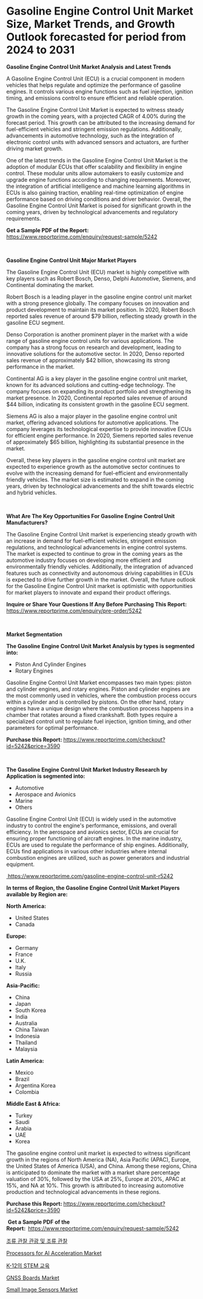<p><h1>Gasoline Engine Control Unit Market Size, Market Trends, and Growth Outlook forecasted for period from 2024 to 2031</h1></p><p><strong>Gasoline Engine Control Unit Market Analysis and Latest Trends</strong></p>
<p><p>A Gasoline Engine Control Unit (ECU) is a crucial component in modern vehicles that helps regulate and optimize the performance of gasoline engines. It controls various engine functions such as fuel injection, ignition timing, and emissions control to ensure efficient and reliable operation.</p><p>The Gasoline Engine Control Unit Market is expected to witness steady growth in the coming years, with a projected CAGR of 4.00% during the forecast period. This growth can be attributed to the increasing demand for fuel-efficient vehicles and stringent emission regulations. Additionally, advancements in automotive technology, such as the integration of electronic control units with advanced sensors and actuators, are further driving market growth.</p><p>One of the latest trends in the Gasoline Engine Control Unit Market is the adoption of modular ECUs that offer scalability and flexibility in engine control. These modular units allow automakers to easily customize and upgrade engine functions according to changing requirements. Moreover, the integration of artificial intelligence and machine learning algorithms in ECUs is also gaining traction, enabling real-time optimization of engine performance based on driving conditions and driver behavior. Overall, the Gasoline Engine Control Unit Market is poised for significant growth in the coming years, driven by technological advancements and regulatory requirements.</p></p>
<p><strong>Get a Sample PDF of the Report:&nbsp;</strong> <a href="https://www.reportprime.com/enquiry/request-sample/5242">https://www.reportprime.com/enquiry/request-sample/5242</a></p>
<p>&nbsp;</p>
<p><strong>Gasoline Engine Control Unit Major Market Players</strong></p>
<p><p>The Gasoline Engine Control Unit (ECU) market is highly competitive with key players such as Robert Bosch, Denso, Delphi Automotive, Siemens, and Continental dominating the market. </p><p>Robert Bosch is a leading player in the gasoline engine control unit market with a strong presence globally. The company focuses on innovation and product development to maintain its market position. In 2020, Robert Bosch reported sales revenue of around $79 billion, reflecting steady growth in the gasoline ECU segment.</p><p>Denso Corporation is another prominent player in the market with a wide range of gasoline engine control units for various applications. The company has a strong focus on research and development, leading to innovative solutions for the automotive sector. In 2020, Denso reported sales revenue of approximately $42 billion, showcasing its strong performance in the market.</p><p>Continental AG is a key player in the gasoline engine control unit market, known for its advanced solutions and cutting-edge technology. The company focuses on expanding its product portfolio and strengthening its market presence. In 2020, Continental reported sales revenue of around $44 billion, indicating its consistent growth in the gasoline ECU segment.</p><p>Siemens AG is also a major player in the gasoline engine control unit market, offering advanced solutions for automotive applications. The company leverages its technological expertise to provide innovative ECUs for efficient engine performance. In 2020, Siemens reported sales revenue of approximately $65 billion, highlighting its substantial presence in the market.</p><p>Overall, these key players in the gasoline engine control unit market are expected to experience growth as the automotive sector continues to evolve with the increasing demand for fuel-efficient and environmentally friendly vehicles. The market size is estimated to expand in the coming years, driven by technological advancements and the shift towards electric and hybrid vehicles.</p></p>
<p>&nbsp;</p>
<p><strong>What Are The Key Opportunities For Gasoline Engine Control Unit Manufacturers?</strong></p>
<p><p>The Gasoline Engine Control Unit market is experiencing steady growth with an increase in demand for fuel-efficient vehicles, stringent emission regulations, and technological advancements in engine control systems. The market is expected to continue to grow in the coming years as the automotive industry focuses on developing more efficient and environmentally friendly vehicles. Additionally, the integration of advanced features such as connectivity and autonomous driving capabilities in ECUs is expected to drive further growth in the market. Overall, the future outlook for the Gasoline Engine Control Unit market is optimistic with opportunities for market players to innovate and expand their product offerings.</p></p>
<p><strong>Inquire or Share Your Questions If Any Before Purchasing This Report:</strong> <a href="https://www.reportprime.com/enquiry/pre-order/5242">https://www.reportprime.com/enquiry/pre-order/5242</a></p>
<p>&nbsp;</p>
<p><strong>Market Segmentation</strong></p>
<p><strong>The Gasoline Engine Control Unit Market Analysis by types is segmented into:</strong></p>
<p><ul><li>Piston And Cylinder Engines</li><li>Rotary Engines</li></ul></p>
<p><p>Gasoline Engine Control Unit Market encompasses two main types: piston and cylinder engines, and rotary engines. Piston and cylinder engines are the most commonly used in vehicles, where the combustion process occurs within a cylinder and is controlled by pistons. On the other hand, rotary engines have a unique design where the combustion process happens in a chamber that rotates around a fixed crankshaft. Both types require a specialized control unit to regulate fuel injection, ignition timing, and other parameters for optimal performance.</p></p>
<p><strong>Purchase this Report:&nbsp;</strong><a href="https://www.reportprime.com/checkout?id=5242&price=3590">https://www.reportprime.com/checkout?id=5242&price=3590</a></p>
<p>&nbsp;</p>
<p><strong>The Gasoline Engine Control Unit Market Industry Research by Application is segmented into:</strong></p>
<p><ul><li>Automotive</li><li>Aerospace and Avionics</li><li>Marine</li><li>Others</li></ul></p>
<p><p>Gasoline Engine Control Unit (ECU) is widely used in the automotive industry to control the engine's performance, emissions, and overall efficiency. In the aerospace and avionics sector, ECUs are crucial for ensuring proper functioning of aircraft engines. In the marine industry, ECUs are used to regulate the performance of ship engines. Additionally, ECUs find applications in various other industries where internal combustion engines are utilized, such as power generators and industrial equipment.</p></p>
<p><a href="https://www.reportprime.com/gasoline-engine-control-unit-r5242">&nbsp;https://www.reportprime.com/gasoline-engine-control-unit-r5242</a></p>
<p><strong>In terms of Region, the Gasoline Engine Control Unit Market Players available by Region are:</strong></p>
<p>
    <p> <strong> North America: </strong>
        <ul>
            <li>United States</li>
            <li>Canada</li>
        </ul>
        </p> 
    <p> <strong> Europe: </strong>
        <ul>
            <li>Germany</li>
            <li>France</li>
            <li>U.K.</li>
            <li>Italy</li>
            <li>Russia</li>
        </ul>
        </p> 
    <p> <strong> Asia-Pacific: </strong>
        <ul>
            <li>China</li>
            <li>Japan</li>
            <li>South Korea</li>
            <li>India</li>
            <li>Australia</li>
            <li>China Taiwan</li>
            <li>Indonesia</li>
            <li>Thailand</li>
            <li>Malaysia</li>
        </ul>
        </p> 
    <p> <strong> Latin America: </strong>
        <ul>
            <li>Mexico</li>
            <li>Brazil</li>
            <li>Argentina Korea</li>
            <li>Colombia</li>
        </ul>
        </p> 
    <p> <strong> Middle East & Africa: </strong>
        <ul>
            <li>Turkey</li>
            <li>Saudi</li>
            <li>Arabia</li>
            <li>UAE</li>
            <li>Korea</li>
        </ul>
    </p>
    </p>
<p><p>The gasoline engine control unit market is expected to witness significant growth in the regions of North America (NA), Asia Pacific (APAC), Europe, the United States of America (USA), and China. Among these regions, China is anticipated to dominate the market with a market share percentage valuation of 30%, followed by the USA at 25%, Europe at 20%, APAC at 15%, and NA at 10%. This growth is attributed to increasing automotive production and technological advancements in these regions.</p></p>
<p><strong>Purchase this Report: </strong><a href="https://www.reportprime.com/checkout?id=5242&price=3590">https://www.reportprime.com/checkout?id=5242&price=3590</a></p>
<p>&nbsp;<strong>Get a Sample PDF of the Report:&nbsp;&nbsp;</strong><a href="https://www.reportprime.com/enquiry/request-sample/5242">https://www.reportprime.com/enquiry/request-sample/5242</a></p>
<p><strong></strong></p>
<p><p><a href="https://github.com/apple8975768/Market-Research-Report-List-2/blob/main/7064010104422.md">조류 관찰 관광 및 조류 관찰</a></p><p><a href="https://github.com/labibmmn112/Market-Research-Report-List-1/blob/main/processors-for-ai-acceleration-market.md">Processors for AI Acceleration Market</a></p><p><a href="https://github.com/solomonbode85/Market-Research-Report-List-3/blob/main/1662694104421.md">K-12의 STEM 교육</a></p><p><a href="https://github.com/gladysalidde/Market-Research-Report-List-2/blob/main/gnss-boards-market.md">GNSS Boards Market</a></p><p><a href="https://github.com/dimitrishawkinswaynenp91rgz/Market-Research-Report-List-4/blob/main/small-image-sensors-market.md">Small Image Sensors Market</a></p></p>